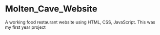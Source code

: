 # Molten_Cave_Website
A working food restaurant website using HTML, CSS, JavaScript. This was my first year project
